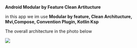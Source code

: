 **Android Modular by Feature Clean Artitucture**

in this app we im use
**Modular by feature, Clean Architucture, Mvi,Compose, Convention Plugin, Kotlin Ksp**

The overall architecture in the photo below

<img src="https://s6.uupload.ir/files/sample_tg5j.jpg" >

